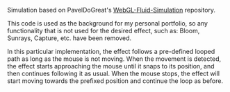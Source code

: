 Simulation based on PavelDoGreat's [WebGL-Fluid-Simulation](https://github.com/PavelDoGreat/WebGL-Fluid-Simulation?tab=readme-ov-file) repository.

This code is used as the background for my personal portfolio, so any functionality that is not used for the desired effect, such as: Bloom, Sunrays, Capture, etc. have been removed.

In this particular implementation, the effect follows a pre-defined looped path as long as the mouse is not moving. When the movement is detected, the effect starts approaching the mouse until it snaps to its position, and then continues following it as usual.
When the mouse stops, the effect will start moving towards the prefixed position and continue the loop as before. 

